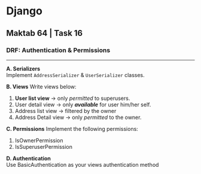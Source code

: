# Django
## Maktab 64 | Task 16
### DRF: Authentication & Permissions

----
**A. Serializers**    
Implement `AddressSerializer` & `UserSerializer` classes.

**B. Views**
Write views below:
1. **User list view** -> only _permitted_ to superusers.
2. User detail view -> only **_available_** for user him/her self.
3. Address list view -> filtered by the owner
4. Address Detail view -> only _permitted_ to the owner.

**C. Permissions**
Implement the following permissions:
1. IsOwnerPermission
2. IsSuperuserPermission 

**D. Authentication**   
Use BasicAuthentication as your views authentication method